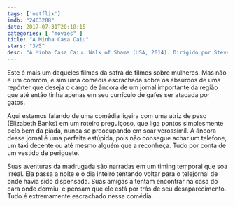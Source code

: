 ```yaml
---
tags: ['netflix']
imdb: "2463288"
date: 2017-07-31T20:18:15
categories: [ "movies" ]
title: "A Minha Casa Caiu"
stars: "3/5"
desc: "A Minha Casa Caiu. Walk of Shame (USA, 2014). Dirigido por Steven Brill. Escrito por Steven Brill. Com Elizabeth Banks (Meghan), James Marsden (Gordon), Gillian Jacobs (Rose), Sarah Wright (Denise), Ethan Suplee (Officer Dave), Bill Burr (Officer Walter), Ken Davitian (Cab Driver), Lawrence Gilliard Jr. (Scrilla), Alphonso McAuley (Pookie)."
---
```

Este é mais um daqueles filmes da safra de filmes sobre mulheres. Mas não é um comrom, e sim uma comédia escrachada sobre os absurdos de uma repórter que deseja o cargo de âncora de um jornal importante da região que até então tinha apenas em seu currículo de gafes ser atacada por gatos.

Aqui estamos falando de uma comédia ligeira com uma atriz de peso (Elizabeth Banks) em um roteiro preguiçoso, que liga pontos simplesmente pelo bem da piada, nunca se preocupando em soar verossímil. A âncora desse jornal é uma perfeita estúpida, pois não consegue achar um telefone, um táxi decente ou até mesmo alguém que a reconheça. Tudo por conta de um vestido de periguete.

Suas aventuras da madrugada são narradas em um timing temporal que soa irreal. Ela passa a noite e o dia inteiro tentando voltar para o telejornal de onde havia sido dispensada. Suas amigas a tentam encontrar na casa do cara onde dormiu, e pensam que ele está por trás de seu desaparecimento. Tudo é extremamente escrachado nessa comédia.
